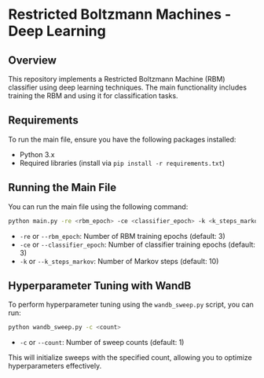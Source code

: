 # Restricted Boltzmann Machines - Deep Learning

## Overview
This repository implements a Restricted Boltzmann Machine (RBM) classifier using deep learning techniques. The main functionality includes training the RBM and using it for classification tasks.

## Requirements
To run the main file, ensure you have the following packages installed:
- Python 3.x
- Required libraries (install via `pip install -r requirements.txt`)

## Running the Main File
You can run the main file using the following command:
```bash
python main.py -re <rbm_epoch> -ce <classifier_epoch> -k <k_steps_markov>
```
- `-re` or `--rbm_epoch`: Number of RBM training epochs (default: 3)
- `-ce` or `--classifier_epoch`: Number of classifier training epochs (default: 3)
- `-k` or `--k_steps_markov`: Number of Markov steps (default: 10)

## Hyperparameter Tuning with WandB
To perform hyperparameter tuning using the `wandb_sweep.py` script, you can run:
```bash
python wandb_sweep.py -c <count>
```
- `-c` or `--count`: Number of sweep counts (default: 1)

This will initialize sweeps with the specified count, allowing you to optimize hyperparameters effectively.
